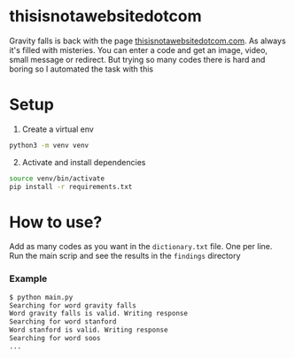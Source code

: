 # thisisnotawebsitedotcom

Gravity falls is back with the page [thisisnotawebsitedotcom.com](). As always it's filled with misteries. You can enter a code and get an image, video, small message or redirect. But trying so many codes there is hard and boring so I automated the task with this

# Setup

1. Create a virtual env
```bash
python3 -m venv venv
```
2. Activate and install dependencies
```bash
source venv/bin/activate
pip install -r requirements.txt
```

# How to use?

Add as many codes as you want in the `dictionary.txt` file. One per line. Run the main scrip and see the results in the `findings` directory

### Example

```bash
$ python main.py
Searching for word gravity falls
Word gravity falls is valid. Writing response
Searching for word stanford
Word stanford is valid. Writing response
Searching for word soos
...
```
